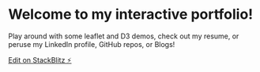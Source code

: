 # Welcome to my interactive portfolio!

Play around with some leaflet and D3 demos, check out my resume, or peruse my LinkedIn profile, GitHub repos, or Blogs!

[Edit on StackBlitz ⚡️](https://stackblitz.com/edit/jharriswebdev)
